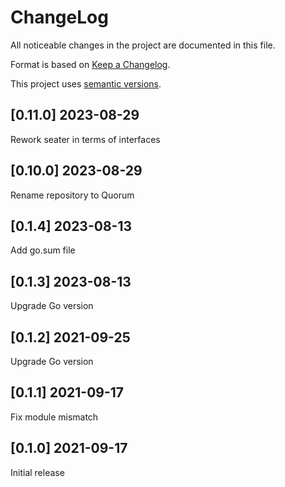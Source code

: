 ChangeLog
=========

All noticeable changes in the project  are documented in this file.

Format is based on [Keep a Changelog](https://keepachangelog.com/en/1.0.0/).

This project uses [semantic versions](https://semver.org/spec/v2.0.0.html).

## [0.11.0] 2023-08-29

Rework seater in terms of interfaces

## [0.10.0] 2023-08-29

Rename repository to Quorum

## [0.1.4] 2023-08-13

Add go.sum file

## [0.1.3] 2023-08-13

Upgrade Go version

## [0.1.2] 2021-09-25

Upgrade Go version

## [0.1.1] 2021-09-17

Fix module mismatch

## [0.1.0] 2021-09-17

Initial release
